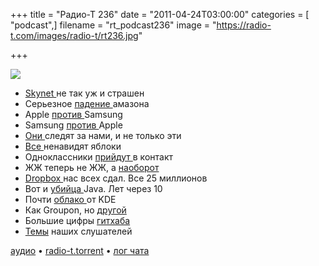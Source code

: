+++
title = "Радио-Т 236"
date = "2011-04-24T03:00:00"
categories = [ "podcast",]
filename = "rt_podcast236"
image = "https://radio-t.com/images/radio-t/rt236.jpg"

+++

![](https://radio-t.com/images/radio-t/rt236.jpg)

- [Skynet ](http://www.readwriteweb.com/archives/skynet_has_gone_live_everything_is_fine.php)не так уж и страшен
- Серьезное [падение ](http://habrahabr.ru/blogs/cloud_computing/118001/)амазона
- Apple [против ](http://online.wsj.com/article/SB10001424052748703916004576271210109389154.html)Samsung
- Samsung [против ](http://itc.ua/news/otvetnyj_isk_samsung_protiv_apple_ne_zastavil_sebya_zhdat_53122)Apple
- [Они ](http://mashable.com/2011/04/20/iphone-location-history/)следят за нами, и не только эти
- [Все ](http://www.cnews.ru/news/top/index.shtml?2011/04/20/437360)ненавидят яблоки
- Одноклассники [прийдут ](http://itc.ua/news/_odnoklassniki_i_vkontakte_mogut_obedinit_53108?utm_source=feedburner&utm_medium=feed&utm_campaign=Feed:%20itc_)в контакт
- ЖЖ теперь не ЖЖ, а [наоборот](http://www.gzt.ru/topnews/hitech/-rukovodstvo-livejournal-zapretilo-nazyvatj-ego-/358133.html?from=reader)
- [Dropbox ](http://www.tuaw.com/2011/04/19/dropbox-under-fire-for-security-concerns/)нас всех сдал. Все 25 миллионов
- Вот и [убийца ](http://arstechnica.com/open-source/news/2011/04/the-rationale-for-ceylon-red-hats-new-programming-language.ars)Java. Лет через 10
- Почти [облако ](http://www.opennet.ru/opennews/art.shtml?num=30332)от KDE
- Как Groupon, но [другой](http://internetno.net/2011/04/22/google-zapustil-svojj-servis-kollektivnyh-pokupok/)
- Большие цифры [гитхаба](https://github.com/blog/841-those-are-some-big-numbers)
- [Темы](/p/2011/04/20/prep-236/) наших слушателей

[аудио](https://archive.rucast.net/radio-t/media/rt_podcast236.mp3) • [radio-t.torrent](http://www.radio-t.com/torrents/rt_podcast236.mp3.torrent) • [лог чата](http://chat.radio-t.com/logs/radio-t-236.html)<audio src="https://archive.rucast.net/radio-t/media/rt_podcast236.mp3" preload="none"></audio>
